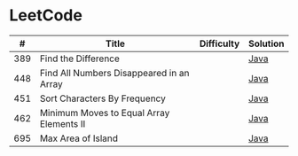 # LeetCode
| # | Title | Difficulty | Solution
| ------| ------ | ------ | ------ |
| 389 | Find the Difference |  | [Java](https://github.com/bonjourbonobo/LeetCode/blob/master/Java/389.%20Find%20the%20Difference.java)
| 448 | Find All Numbers Disappeared in an Array | |[Java](https://github.com/bonjourbonobo/LeetCode/blob/master/Java/448.%20Find%20All%20Numbers%20Disappeared%20in%20an%20Array.java)
| 451 | Sort Characters By Frequency | | [Java](https://github.com/bonjourbonobo/LeetCode/blob/master/Java/451.%20Sort%20Characters%20By%20Frequency.java)
| 462 | Minimum Moves to Equal Array Elements II | |[Java](https://github.com/bonjourbonobo/LeetCode/blob/master/Java/462.%20Minimum%20Moves%20to%20Equal%20Array%20Elements%20II.java)
| 695 | Max Area of Island ||[Java](https://github.com/bonjourbonobo/LeetCode/blob/master/Java/695.%20Max%20Area%20of%20Island.java)

